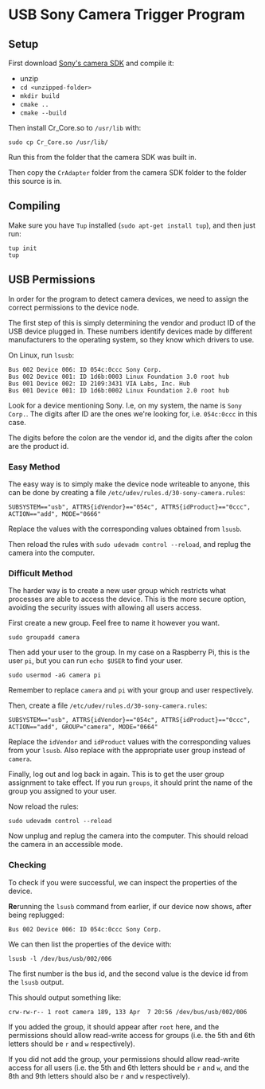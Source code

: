 # USB Sony Camera Trigger Program

## Setup

First download [Sony's camera SDK](https://support.d-imaging.sony.co.jp/app/sdk/licenseagreement_d/en.html) and compile it:

* unzip
* `cd <unzipped-folder>`
* `mkdir build`
* `cmake ..`
* `cmake --build`

Then install Cr_Core.so to `/usr/lib` with:

```
sudo cp Cr_Core.so /usr/lib/
```

Run this from the folder that the camera SDK was built in.

Then copy the `CrAdapter` folder from the camera SDK folder to the folder
this source is in.

## Compiling

Make sure you have `Tup` installed (`sudo apt-get install tup`), and then
just run:

```
tup init
tup
```

## USB Permissions

In order for the program to detect camera devices, we need to assign the correct
permissions to the device node.

The first step of this is simply determining the vendor and product ID of the
USB device plugged in. These numbers identify devices made by different
manufacturers to the operating system, so they know which drivers to use.

On Linux, run `lsusb`:

```
Bus 002 Device 006: ID 054c:0ccc Sony Corp.
Bus 002 Device 001: ID 1d6b:0003 Linux Foundation 3.0 root hub
Bus 001 Device 002: ID 2109:3431 VIA Labs, Inc. Hub
Bus 001 Device 001: ID 1d6b:0002 Linux Foundation 2.0 root hub
```

Look for a device mentioning Sony. I.e, on my system, the
name is `Sony Corp.`. The digits after ID are the ones we're looking for, i.e.
`054c:0ccc` in this case.

The digits before the colon are the vendor id, and the digits after the colon
are the product id.

### Easy Method

The easy way is to simply make the device node writeable to anyone, this can be
done by creating a file `/etc/udev/rules.d/30-sony-camera.rules`:

```
SUBSYSTEM=="usb", ATTRS{idVendor}=="054c", ATTRS{idProduct}=="0ccc", ACTION=="add", MODE="0666"
```

Replace the values with the corresponding values obtained from `lsusb`.

Then reload the rules with `sudo udevadm control --reload`, and replug the
camera into the computer.

### Difficult Method

The harder way is to create a new user group which restricts what processes are
able to access the device. This is the more secure option, avoiding the
security issues with allowing all users access.

First create a new group. Feel free to name it however you want.

```
sudo groupadd camera
```

Then add your user to the group. In my case on a Raspberry Pi, this is the user
`pi`, but you can run `echo $USER` to find your user.

```
sudo usermod -aG camera pi
```

Remember to replace `camera` and `pi` with your group and user respectively.

Then, create a file `/etc/udev/rules.d/30-sony-camera.rules`:

```
SUBSYSTEM=="usb", ATTRS{idVendor}=="054c", ATTRS{idProduct}=="0ccc", ACTION=="add", GROUP="camera", MODE="0664"
```

Replace the `idVendor` and `idProduct` values with the corresponding values from
your `lsusb`. Also replace with the appropriate user group instead of `camera`.

Finally, log out and log back in again. This is to get the user group assignment
to take effect. If you run `groups`, it should print the name of the group you
assigned to your user.

Now reload the rules:

```
sudo udevadm control --reload
```

Now unplug and replug the camera into the computer. This should reload the
camera in an accessible mode.

### Checking

To check if you were successful, we can inspect the properties of the device.

**Re**running the `lsusb` command from earlier, if our device now shows, after
being replugged:

```
Bus 002 Device 006: ID 054c:0ccc Sony Corp.
```

We can then list the properties of the device with:

```
lsusb -l /dev/bus/usb/002/006
```

The first number is the bus id, and the second value is the device id from the
`lsusb` output.

This should output something like:

```
crw-rw-r-- 1 root camera 189, 133 Apr  7 20:56 /dev/bus/usb/002/006
```

If you added the group, it should appear after `root` here, and the permissions
should allow read-write access for groups (i.e. the 5th and 6th letters should
be `r` and `w` respectively).

If you did not add the group, your permissions should allow read-write access
for all users (i.e. the 5th and 6th letters should be `r` and `w`, and the 8th
and 9th letters should also be `r` and `w` respectively).
